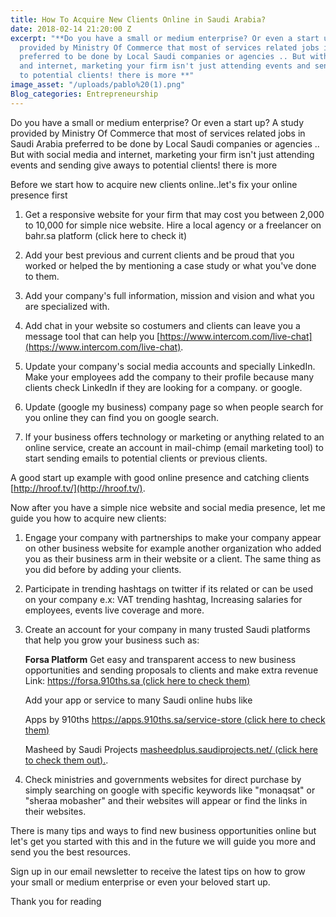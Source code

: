```yaml
---
title: How To Acquire New Clients Online in Saudi Arabia?
date: 2018-02-14 21:20:00 Z
excerpt: "**Do you have a small or medium enterprise? Or even a start up? A study
  provided by Ministry Of Commerce that most of services related jobs in Saudi Arabia
  preferred to be done by Local Saudi companies or agencies .. But with social media
  and internet, marketing your firm isn't just attending events and sending give aways
  to potential clients! there is more **"
image_asset: "/uploads/pablo%20(1).png"
Blog_categories: Entrepreneurship
---
```


Do you have a small or medium enterprise? Or even a start up? A study provided by Ministry Of Commerce that most of services related jobs in Saudi Arabia preferred to be done by Local Saudi companies or agencies .. But with social media and internet, marketing your firm isn't just attending events and sending give aways to potential clients! there is more

Before we start how to acquire new clients online..let's fix your online presence first

1. Get a responsive website for your firm that may cost you between 2,000 to 10,000 for simple nice website. Hire a local agency or a freelancer on bahr.sa platform (click here to check it)


2. Add your best previous and current clients and be proud that you worked or helped the by mentioning a case study or what you've done to them.


3. Add your company's full information, mission and vision and what you are specialized with.


4. Add chat in your website so costumers and clients can leave you a message tool that can help you [https://www.intercom.com/live-chat](https://www.intercom.com/live-chat).


5. Update your company's social media accounts and specially LinkedIn. Make your employees add the company to their profile because many clients check LinkedIn if they are looking for a company. or google.


6. Update (google my business) company page so when people search for you online they can find you on google search.


7. If your business offers technology or marketing or anything related to an online service, create an account in mail-chimp (email marketing tool) to start sending emails to potential clients or previous clients.


A good start up example with good online presence and catching clients [http://hroof.tv/](http://hroof.tv/).


Now after you have a simple nice website and social media presence, let me guide you how to acquire new clients:


1. Engage your company with partnerships to make your company appear on other business website for example another organization who added you as their business arm in their website or a client. The same thing as you did before by adding your clients.


2. Participate in trending hashtags on twitter if its related or can be used on your company e.x: VAT trending hashtag, Increasing salaries for employees, events live coverage and more.


3. Create an account for your company in many trusted Saudi platforms that help you grow your business such as:


   **Forsa Platform**
   Get easy and transparent access to new business opportunities and
   sending proposals to clients and make extra revenue
   Link:  [https://forsa.910ths.sa   (click here to check them)](https://forsa.910ths.sa/)


   Add your app or service to many Saudi online hubs like


   Apps by 910ths  [https://apps.910ths.sa/service-store (click here to check them)](https://apps.910ths.sa/service-store)


   Masheed by Saudi Projects [masheedplus.saudiprojects.net/ (click here to check them out).](masheedplus.saudiprojects.net/).


4. Check ministries and governments websites for direct purchase  by simply searching on google with specific keywords like "monaqsat" or "sheraa mobasher" and their websites will appear or find the links in their websites.


There is many tips and ways to find new business opportunities online but let's get you started with this and in the future we will guide you more and send you the best resources.


Sign up in our email newsletter to receive the latest tips on how to grow your small or medium enterprise or even your beloved start up.


Thank you for reading